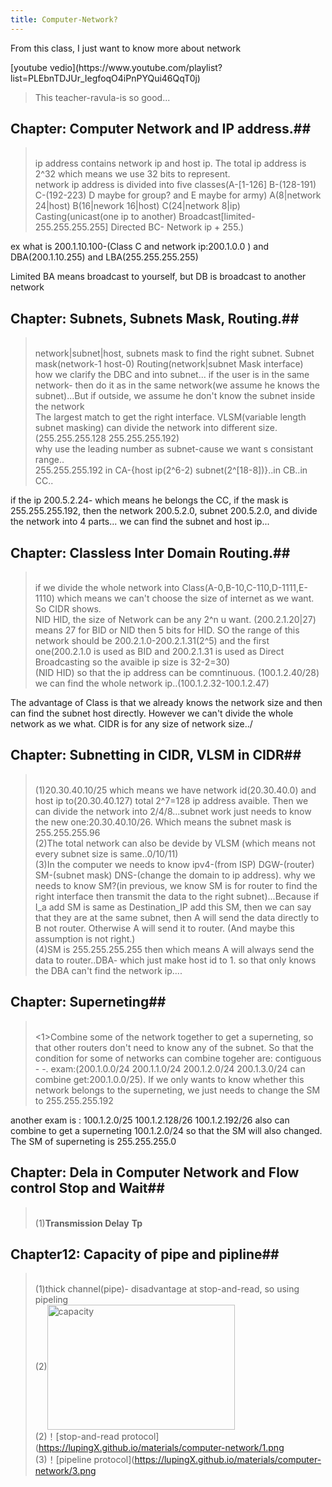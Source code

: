 ```yaml
---
title: Computer-Network?
---
```


<p class="lead"> From this class, I just want to know more about network</p>
[youtube vedio](https://www.youtube.com/playlist?list=PLEbnTDJUr_IegfoqO4iPnPYQui46QqT0j)

>This teacher-ravula-is so good...

## Chapter: Computer Network and IP address.##
><br>ip address contains network ip and host ip. The total ip address is 2^32 which means we use 32 bits to represent.
<br>network ip address is divided into five classes(A-[1-126] B-(128-191) C-(192-223) D maybe for group? and E maybe for army)  A(8|network 24|host)
B(16|nework 16|host) C(24|network 8|ip)
<br>Casting(unicast(one ip to another) Broadcast[limited-255.255.255.255] Directed BC- Network ip + 255.)

ex what is 200.1.10.100-(Class C and network ip:200.1.0.0 ) and DBA(200.1.10.255) and LBA(255.255.255.255)

Limited BA means broadcast to yourself, but DB is broadcast to another network

## Chapter: Subnets, Subnets Mask, Routing.##
><br>network|subnet|host, subnets mask to find the right subnet. Subnet mask(network-1 host-0) Routing(network|subnet Mask interface)
<br>how we clarify the DBC and into subnet... if the user is in the same network- then do it as in the same network(we assume he knows the subnet)...But if outside, we assume he don't know the subnet inside the network
<br>The largest match to get the right interface. VLSM(variable length subnet masking) can divide the network into different size.(255.255.255.128 255.255.255.192)
<br>why use the leading number as subnet-cause we want s consistant range..
<br>255.255.255.192 in CA-{host ip(2^6-2) subnet(2^[18-8])}..in CB..in CC..

if the ip 200.5.2.24- which means he belongs the CC, if the mask is 255.255.255.192, then the network 200.5.2.0, subnet 200.5.2.0, and divide the network into 4 parts... we can find the subnet and host ip...

## Chapter: Classless Inter Domain Routing.##
><br>if we divide the whole network into Class(A-0,B-10,C-110,D-1111,E-1110) which means we can't choose the size of internet as we want. So CIDR shows.
<br>NID HID, the size of Network can be any 2^n u want. (200.2.1.20|27) means 27 for BID or NID then 5 bits for HID. SO the range of this network should be 200.2.1.0-200.2.1.31(2^5) and the first one(200.2.1.0 is used as BID and 200.2.1.31 is used as Direct Broadcasting so the avaible ip size is 32-2=30)
<br>(NID HID) so that the ip address can be comntinuous.  (100.1.2.40/28) we can find the whole network ip..(100.1.2.32-100.1.2.47)

The advantage of Class is that we already knows the network size and then can find the subnet host directly. However we can't divide the whole network as we what. CIDR is for any size of network size../

## Chapter: Subnetting in CIDR, VLSM in CIDR##
><br>(1)20.30.40.10/25 which means we have network id(20.30.40.0) and host ip to(20.30.40.127) total 2^7=128 ip address avaible. Then we can divide the network into 2/4/8...subnet work just needs to know the new one:20.30.40.10/26.
Which means the subnet mask is 255.255.255.96
<br>(2)The total network can also be devide by VLSM (which means not every subnet size is same..0/10/11)
<br>(3)In the computer we needs to know ipv4-(from ISP) DGW-(router) SM-(subnet mask) DNS-(change the domain to ip address). why we needs to know SM?(in previous, we know SM is for router to find the right interface then transmit the data to the right subnet)...Because if I_a add SM is same as Destination_IP add this SM, then we can say that they are at the same subnet, then A will send the data directly to B not router. Otherwise A will send it to router. (And maybe this assumption is not right.)
<br>(4)SM is 255.255.255.255 then which means A will always send the data to router..DBA- which just make host id to 1. so that only knows the DBA can't find the network ip....

## Chapter: Superneting##
><br><1>Combine some of the network together to get a superneting, so that other routers don't need to know any of the subnet. So that the condition for some of networks can combine togeher are: contiguous - -. exam:(200.1.0.0/24 200.1.1.0/24 200.1.2.0/24 200.1.3.0/24 can combine get:200.1.0.0/25). If we only wants to know whether this network belongs to the superneting, we just needs to change the SM to 255.255.255.192

another exam is : 100.1.2.0/25 100.1.2.128/26 100.1.2.192/26 also can combine to get a superneting 100.1.2.0/24 so that the SM will also changed. The SM of superneting is 255.255.255.0


## Chapter: Dela in Computer Network and Flow control Stop and Wait##
><br>(1)**Transmission Delay** **Tp**

## Chapter12: Capacity of pipe and pipline##
><br>(1)thick channel(pipe)- disadvantage at stop-and-read,  so using pipeling
<br>(2)<img src="https://lupingX.github.io/materials/computer-network/2.png" width = "300" height = "200" alt="capacity" align=center />
<br>(2)！[stop-and-read protocol](https://lupingX.github.io/materials/computer-network/1.png
<br>(3)！[pipeline protocol](https://lupingX.github.io/materials/computer-network/3.png